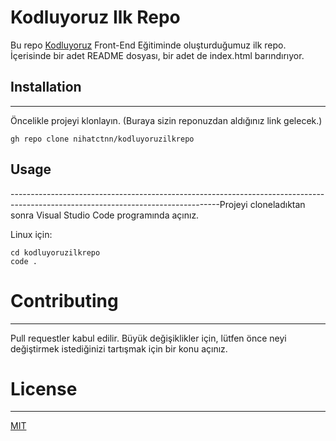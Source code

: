 # Kodluyoruz Ilk Repo

Bu repo [Kodluyoruz](https://www.kodluyoruz.org/) Front-End Eğitiminde oluşturduğumuz ilk repo. İçerisinde bir adet README dosyası, bir adet de index.html barındırıyor.

## Installation
----------------------------------------------------------------------------------------------------------------------------------
Öncelikle projeyi klonlayın. (Buraya sizin reponuzdan aldığınız link gelecek.)

```
gh repo clone nihatctnn/kodluyoruzilkrepo

```

## Usage 
----------------------------------------------------------------------------------------------------------------------------------Projeyi cloneladıktan sonra Visual Studio Code programında açınız.

Linux için:

```
cd kodluyoruzilkrepo
code .

```

# Contributing
----------------------------------------------------------------------------------------------------------------------------------
Pull requestler kabul edilir. Büyük değişiklikler için, lütfen önce neyi değiştirmek istediğinizi tartışmak için bir konu açınız.

# License
----------------------------------------------------------------------------------------------------------------------------------
[MIT](https://choosealicense.com/licenses/mit/)
